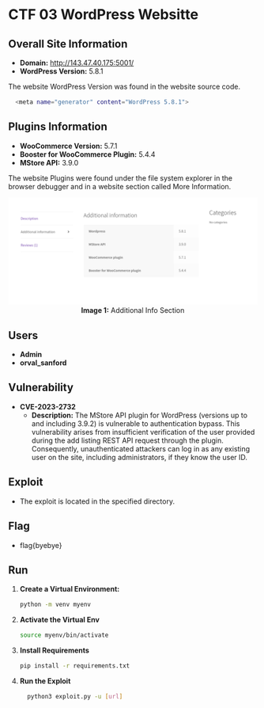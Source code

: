 # CTF 03 WordPress Websitte

## Overall Site Information
- **Domain:** http://143.47.40.175:5001/ 
- **WordPress Version:** 5.8.1

The website WordPress Version was found in the website source code.
```bash
  <meta name="generator" content="WordPress 5.8.1">
```

## Plugins Information

- **WooCommerce Version:** 5.7.1
- **Booster for WooCommerce Plugin:** 5.4.4
- **MStore API:** 3.9.0

The website Plugins were found under the file system explorer in the browser debugger and in a website section called More Information.

<img src="imgs/aditionalInfo.png">
<div align="center">
<b>Image 1:</b> Additional Info Section
</div>

## Users

- **Admin**
- **orval_sanford**

## Vulnerability

- **CVE-2023-2732**
  - **Description:** The MStore API plugin for WordPress (versions up to and including 3.9.2) is vulnerable to authentication bypass. This vulnerability arises from insufficient verification of the user provided during the add listing REST API request through the plugin. Consequently, unauthenticated attackers can log in as any existing user on the site, including administrators, if they know the user ID.

## Exploit

- The exploit is located in the specified directory.

## Flag

- flag{byebye}


## Run

1. **Create a Virtual Environment:**
    ```bash
    python -m venv myenv
    ```
  
2. **Activate the Virtual Env**
    ```bash
    source myenv/bin/activate
    ```

3. **Install Requirements**
    ```bash
    pip install -r requirements.txt
    ```
4. **Run the Exploit**
    ```bash 
      python3 exploit.py -u [url]
    ```
